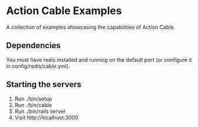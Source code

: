 # Action Cable Examples

A collection of examples showcasing the capabilities of Action Cable.

## Dependencies

You must have redis installed and running on the default port (or configure it in config/redis/cable.yml).

## Starting the servers

1. Run ./bin/setup
2. Run ./bin/cable
3. Run ./bin/rails server
4. Visit http://localhost:3000
